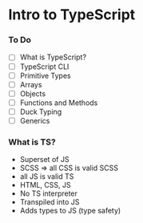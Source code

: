 # Intro to TypeScript

### To Do
* [ ] What is TypeScript?
* [ ] TypeScript CLI
* [ ] Primitive Types
* [ ] Arrays
* [ ] Objects
* [ ] Functions and Methods
* [ ] Duck Typing
* [ ] Generics

### What is TS?
* Superset of JS
* SCSS => all CSS is valid SCSS
* all JS is valid TS
* HTML, CSS, JS
* No TS interpreter
* Transpiled into JS
* Adds types to JS (type safety)








# 
